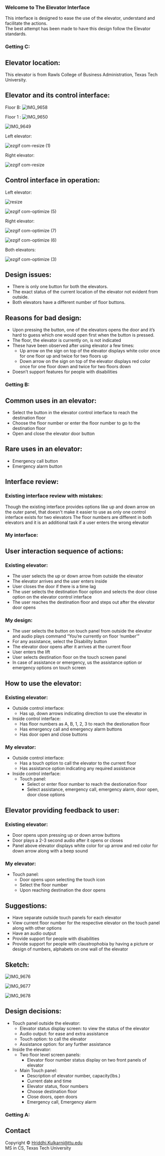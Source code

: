 ### Welcome to The Elevator Interface 
This interface is designed to ease the use of the elevator, understand and facilitate the actions.  <br /> 
The best attempt has been made to have this design follow the Elevator standards. 

### Getting C:
## Elevator location:
This elevator is from Rawls College of Business Administration, Texas Tech University. 

## Elevator and its control interface:
Floor B:
![IMG_9658](https://user-images.githubusercontent.com/18117167/64655797-02dc0c80-d3f3-11e9-9ea9-0ca215344613.JPG)

Floor 1 :
![IMG_9650](https://user-images.githubusercontent.com/18117167/64580547-5c3d3080-d34c-11e9-9a28-87f01e350a91.JPG)

![IMG_9649](https://user-images.githubusercontent.com/18117167/64580681-d372c480-d34c-11e9-9718-24d33406fb76.JPG)

Left elevator:

![ezgif com-resize (1)](https://user-images.githubusercontent.com/18117167/64656433-08d2ed00-d3f5-11e9-929c-8b887538ae06.jpg)

Right elevator:

![ezgif com-resize](https://user-images.githubusercontent.com/18117167/64656204-53a03500-d3f4-11e9-82ab-4461340d0802.jpg)

## Control interface in operation:
Left elevator: 

![resize](https://user-images.githubusercontent.com/18117167/64627699-b7573d80-d3b5-11e9-97ef-daa6d726ec29.gif)

![ezgif com-optimize (5)](https://user-images.githubusercontent.com/18117167/64627078-a1954880-d3b4-11e9-9f24-1e3633976e51.gif)

Right elevator:

![ezgif com-optimize (7)](https://user-images.githubusercontent.com/18117167/64656155-20f63c80-d3f4-11e9-9b71-7cfb21616522.gif)

![ezgif com-optimize (6)](https://user-images.githubusercontent.com/18117167/64627222-d99c8b80-d3b4-11e9-809c-19058eba05d2.gif)

Both elevators:

![ezgif com-optimize (3)](https://user-images.githubusercontent.com/18117167/64586401-c4e2d800-d361-11e9-8600-bb3b6997d685.gif)

## Design issues:
* There is only one button for both the elevators. 
* The exact status of the current location of the elevator not evident from outside.
* Both elevators have a different number of floor buttons.  

## Reasons for bad design:
* Upon pressing the button, one of the elevators opens the door and it’s hard to guess which one would open first when the button is pressed. 
* The floor, the elevator is currently on, is not indicated
* These have been observed after using elevator a few times:
  * Up arrow on the sign on top of the elevator displays white color once for one floor up and twice for two floors up 
  * Down arrow on the sign on top of the elevator displays red color once for one floor down and twice for two floors down
* Doesn’t support features for people with disabilities 

### Getting B:
## Common uses in an elevator:
* Select the button in the elevator control interface to reach the destination floor  
* Choose the floor number or enter the floor number to go to the destination floor 
* Open and close the elevator door button 

## Rare uses in an elevator:
* Emergency call button  
* Emergency alarm button

## Interface review:
### Existing interface review with mistakes:
Though the existing interface provides options like up and down arrow on the outer panel, that doesn't make it easier to use as only one control interface exists for two elevators
The floor numbers are different in both elevators and it is an additional task if a user enters the wrong elevator

### My interface:

## User interaction sequence of actions:
### Existing elevator:
* The user selects the up or down arrow from outside the elevator
* The elevator arrives and the user enters inside
* User closes the door if there is a time lag
* The user selects the destination floor option and selects the door close option on the elevator control interface
* The user reaches the destination floor and steps out after the elevator door opens

### My design:
* The user selects the button on touch panel from outside the elevator and audio plays command “You’re currently on floor ‘number’” 
* For any assistance, select the Disability button 
* The elevator door opens after it arrives at the current floor  
* User enters the lift  
* User selects destination floor on the touch screen panel  
* In case of assistance or emergency, us the assistance option or emergency options on touch screen 

## How to use the elevator:
### Existing elevator:
* Outside control interface:
  * Has up, down arrows indicating direction to use the elevator in
* Inside control interface:
  * Has floor numbers as A, B, 1, 2, 3 to reach the destionation floor
  * Has emergency call and emergency alarm buttons
  * Has door open and close buttons
### My elevator:
* Outside control interface:
  * Has a touch option to call the elevator to the current floor
  * Has assistance option indicating any required assistance
* Inside control interface:
  * Touch panel:
    * Select or enter floor number to reach the destionation floor
    * Select assistance, emergency call, emergency alarm, door open, door close options

## Elevator providing feedback to user:
### Existing elevator:
* Door opens upon pressing up or down arrow buttons
* Door plays a 2-3 second audio after it opens or closes
* Panel above elevator displays white color for up arrow and red color for down arrow along with a beep sound
### My elevator:
* Touch panel:
  * Door opens upon selecting the touch icon 
  * Select the floor number 
  * Upon reaching destination the door opens 

## Suggestions:
* Have separate outside touch panels for each elevator  
* View current floor number for the respective elevator on the touch panel along with other options  
* Have an audio output 
* Provide support for people with disabilities 
* Provide support for people with claustrophobia by having a picture or design of numbers, alphabets on one wall of the elevator

## Sketch:
![IMG_9676](https://user-images.githubusercontent.com/18117167/65201002-909ca500-da4e-11e9-9197-7061522e6570.jpg)

![IMG_9677](https://user-images.githubusercontent.com/18117167/65201058-ca6dab80-da4e-11e9-8d01-7c2e2539b2ec.jpg)

![IMG_9678](https://user-images.githubusercontent.com/18117167/65201068-d3f71380-da4e-11e9-95bb-3de71ebf60aa.jpg)


## Design decisions:
* Touch panel outside the elevator: 
  * Elevator status display screen: to view the status of the elevator 
  * Audio output: for ease and extra assistance 
  * Touch option: to call the elevator 
  * Assistance option: for any further assistance 
* Inside the elevator: 
  * Two floor level screen panels:  
    * Elevator floor number status display on two front panels of elevator 
  * Main Touch panel:  
    * Description of elevator number, capacity(lbs.)
    * Current date and time 
    * Elevator status, floor numbers  
    * Choose destination floor
    * Close doors, open doors 
    * Emergency call, Emergency alarm
    

### Getting A:

## Contact
Copyright ©️ Hriddhi.Kulkarni@ttu.edu <br /> 
MS in CS, Texas Tech University
